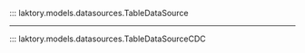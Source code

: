 ::: laktory.models.datasources.TableDataSource

----

::: laktory.models.datasources.TableDataSourceCDC
